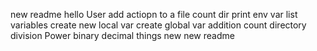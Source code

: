 new readme
hello User
add actiopn to a file
count dir
print env var
list variables
create new local var
create global var
addition
count directory
division
Power
binary
decimal things
new
new readme
